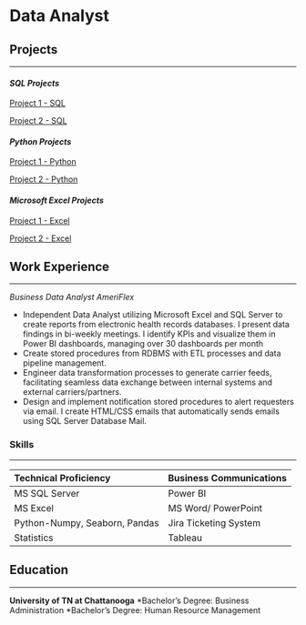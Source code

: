 # Data Analyst

## Projects
* * *
#### _SQL Projects_
[Project 1 - SQL](https://github.com/ClemonsJarred/DataAnalystPortfolio/blob/main/Vet_SQL.sql) 


[Project 2 - SQL](https://github.com/ClemonsJarred/DataAnalystPortfolio/blob/fa05d0378be3fdbfebe18ddd33f992d1e54b70ae/Game_Sales_SQL.sql)

#### _Python Projects_
[Project 1 - Python](https://github.com/ClemonsJarred/DataAnalystPortfolio/blob/main/diabetes1.ipynb)

[Project 2 - Python](https://github.com/ClemonsJarred/DataAnalystPortfolio/blob/main/hate-crime.ipynb)

#### _Microsoft Excel Projects_
[Project 1 - Excel](https://1drv.ms/x/s!AhEUIU-nD_3qgdNl2IZHRUtwuFct7Q?e=sNbjEf)

[Project 2 - Excel](https://1drv.ms/x/s!AhEUIU-nD_3qgdNc0M04XOTQ3dBiWA?e=CcGHGj)

## Work Experience
* * *
_Business Data Analyst_
_AmeriFlex_
*	Independent Data Analyst utilizing Microsoft Excel and SQL Server to create reports from electronic health records databases. I present data findings in bi-weekly meetings. I identify KPIs and visualize them in Power BI dashboards, managing over 30 dashboards per month
*	Create stored procedures from RDBMS with ETL processes and data pipeline management. 
*	Engineer data transformation processes to generate carrier feeds, facilitating seamless data exchange between internal systems and external carriers/partners.
*	Design and implement notification stored procedures to alert requesters via email. I create HTML/CSS emails that automatically sends emails using SQL Server Database Mail.

### Skills
* * *

| Technical Proficiency         | Business Communications  |
|:------------------------------|:-------------------------|
| MS SQL Server                 | Power BI                 | 
| MS Excel                      | MS Word/ PowerPoint      |
| Python-Numpy, Seaborn, Pandas | Jira Ticketing System    | 
| Statistics                    | Tableau                  | 

## Education
* * *

**University of TN at Chattanooga**
*Bachelor’s Degree: Business Administration
*Bachelor’s Degree: Human Resource Management







